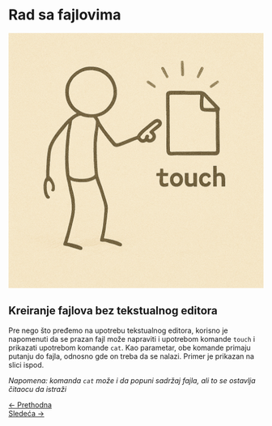 <link rel="stylesheet" href="/UNIX-beginner-course/assets/css/custom.css">

# Rad sa fajlovima

![touch figure](../assets/diagrams/touch_figure.png)

## Kreiranje fajlova bez tekstualnog editora
Pre nego što pređemo na upotrebu tekstualnog editora, korisno je napomenuti da se prazan fajl može napraviti i upotrebom komande `touch` i prikazati upotrebom komande `cat`. Kao parametar, obe komande primaju putanju do fajla, odnosno gde on treba da se nalazi. Primer je prikazan na slici ispod.

*Napomena: komanda `cat` može i da popuni sadržaj fajla, ali to se ostavlja čitaocu da istraži*


<div class="nav-buttons-wrapper">
  <div class="nav-left">
    <a href="3-faster_terminal_navigation.html" class="button-nav">← Prethodna</a>
  </div>
  <div class="nav-right">
    <a href="4_2-vim.html" class="button-nav">Sledeća →</a>
  </div>
</div>